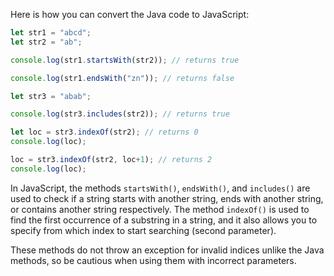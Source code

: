 Here is how you can convert the Java code to JavaScript:

```javascript
let str1 = "abcd";
let str2 = "ab";

console.log(str1.startsWith(str2)); // returns true

console.log(str1.endsWith("zn")); // returns false

let str3 = "abab";

console.log(str3.includes(str2)); // returns true

let loc = str3.indexOf(str2); // returns 0
console.log(loc);

loc = str3.indexOf(str2, loc+1); // returns 2
console.log(loc);
```

In JavaScript, the methods `startsWith()`, `endsWith()`, and `includes()` are used to check if a string starts with another string, ends with another string, or contains another string respectively. The method `indexOf()` is used to find the first occurrence of a substring in a string, and it also allows you to specify from which index to start searching (second parameter).

These methods do not throw an exception for invalid indices unlike the Java methods, so be cautious when using them with incorrect parameters.
